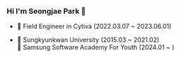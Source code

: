 ### Hi I'm Seongjae Park 👋

<!--
**cholong2park/cholong2park** is a ✨ _special_ ✨ repository because its `README.md` (this file) appears on your GitHub profile.

Here are some ideas to get you started:
-->
- 🔭 Field Engineer in Cytiva (2022.03.07 ~ 2023.06.01)

- 🌱 Sungkyunkwan University (2015.03 ~ 2021.02)<br/>
  🌱 Samsung Software Academy For Youth (2024.01 ~ ) 
<!--
>
- 👯 I’m looking to collaborate on ...
- 🤔 I’m looking for help with ...
- 💬 Ask me about ...
- 📫 How to reach me: ...
- 😄 Pronouns: ...
- ⚡ Fun fact: ...